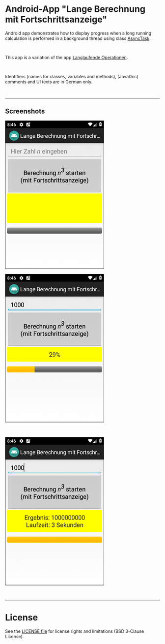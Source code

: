 # Android-App "Lange Berechnung mit Fortschrittsanzeige"

Android app demonstrates how to display progress when a long running calculation is performed in a background 
thread using class [AsyncTask](https://developer.android.com/reference/android/os/AsyncTask).

<br>

This app is a variation of the app [Langlaufende Operationen](https://github.com/MDecker-MobileComputing/Android_LanglaufendeOperationen).

<br>

Identifiers (names for classes, variables and methods), (JavaDoc) comments and UI texts are in German only.

<br>

----
## Screenshots

![Screenshot 1: Vor der Berechnung](screenshot_1.png)  

![Screenshot 2: Während der Berechnung](screenshot_2.png) 

<br>

![Screenshot 3: Berechnung beendet](screenshot_3.png)

<br>

----
# License

See the [LICENSE file](LICENSE.md) for license rights and limitations (BSD 3-Clause License).
